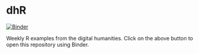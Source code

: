 # dhR

[![Binder](http://mybinder.org/badge_logo.svg)](http://mybinder.org/v2/gh/jamestripp/dhr/main?urlpath=rstudio)

Weekly R examples from the digital humanities. Click on the above button to open this repository using Binder.
